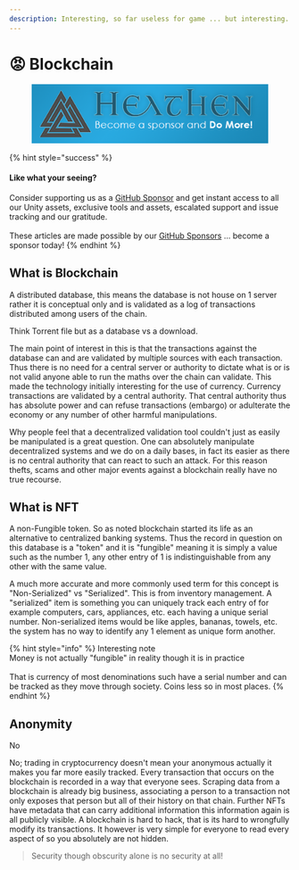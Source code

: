 ```yaml
---
description: Interesting, so far useless for game ... but interesting.
---
```


# 😡 Blockchain

<figure><img src="../../../../../../.gitbook/assets/512x128 Sponsor Banner.png" alt="Become a sponsor and Do More"><figcaption></figcaption></figure>

{% hint style="success" %}
#### Like what your seeing?

Consider supporting us as a [GitHub Sponsor](../../../../../../) and get instant access to all our Unity assets, exclusive tools and assets, escalated support and issue tracking and our gratitude.\
\
These articles are made possible by our [GitHub Sponsors](https://github.com/sponsors/heathen-engineering) ... become a sponsor today!
{% endhint %}

## What is Blockchain

A distributed database, this means the database is not house on 1 server rather it is conceptual only and is validated as a log of transactions distributed among users of the chain.

Think Torrent file but as a database vs a download.

The main point of interest in this is that the transactions against the database can and are validated by multiple sources with each transaction. Thus there is no need for a central server or authority to dictate what is or is not valid anyone able to run the maths over the chain can validate. This made the technology initially interesting for the use of currency. Currency transactions are validated by a central authority. That central authority thus has absolute power and can refuse transactions (embargo) or adulterate the economy or any number of other harmful manipulations.

Why people feel that a decentralized validation tool couldn't just as easily be manipulated is a great question. One can absolutely manipulate decentralized systems and we do on a daily bases, in fact its easier as there is no central authority that can react to such an attack. For this reason thefts, scams and other major events against a blockchain really have no true recourse.

## What is NFT

A non-Fungible token. So as noted blockchain started its life as an alternative to centralized banking systems. Thus the record in question on this database is a "token" and it is "fungible" meaning it is simply a value such as the number 1, any other entry of 1 is indistinguishable from any other with the same value.

A much more accurate and more commonly used term for this concept is "Non-Serialized" vs "Serialized". This is from inventory management. A "serialized" item is something you can uniquely track each entry of for example computers, cars, appliances, etc. each having a unique serial number. Non-serialized items would be like apples, bananas, towels, etc. the system has no way to identify any 1 element as unique form another.

{% hint style="info" %}
Interesting note\
Money is not actually "fungible" in reality though it is in practice\
\
That is currency of most denominations such have a serial number and can be tracked as they move through society. Coins less so in most places.
{% endhint %}

## Anonymity

No

No; trading in cryptocurrency doesn't mean your anonymous actually it makes you far more easily tracked. Every transaction that occurs on the blockchain is recorded in a way that everyone sees. Scraping data from a blockchain is already big business, associating a person to a transaction not only exposes that person but all of their history on that chain. Further NFTs have metadata that can carry additional information this information again is all publicly visible. A blockchain is hard to hack, that is its hard to wrongfully modify its transactions. It however is very simple for everyone to read every aspect of so you absolutely are not hidden.

> Security though obscurity alone is no security at all!
